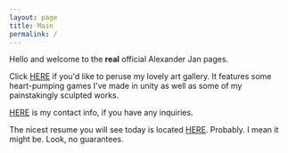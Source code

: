 ```yaml
---
layout: page
title: Main
permalink: /
---
```


Hello and welcome to the **real** official Alexander Jan pages. 

Click [HERE](/_site/art/index.html) if you'd like to peruse my lovely art gallery. It features some heart-pumping games I've made in unity as well as some of my painstakingly sculpted works.

[HERE](/_site/about/index.html) is my contact info, if you have any inquiries.

The nicest resume you will see today is located [HERE](/_site/resume/index.html). Probably. I mean it might be. Look, no guarantees.